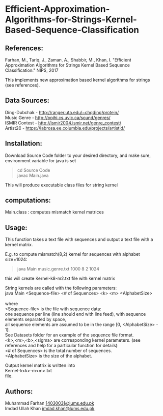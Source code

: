 # Efficient-Approximation-Algorithms-for-Strings-Kernel-Based-Sequence-Classification

References:
-----------
Farhan, M., Tariq, J., Zaman, A., Shabbir, M., Khan, I.  "Efficient Approximation Algorithms for Strings Kernel Based Sequence Classification." NIPS, 2017

This implements new approximation based kernel algorithms for strings (see references).

Data Sources:
-------------

Ding-Dubchak - http://ranger.uta.edu/~chqding/protein/ <br />
Music Genre - http://opihi.cs.uvic.ca/sound/genres/ <br />
ISMIR Contest - http://ismir2004.ismir.net/genre_contest/ <br />
Artist20 - https://labrosa.ee.columbia.edu/projects/artistid/ <br />

Installation:
-------------
Download Source Code folder to your desired directory, and make sure, environment variable for java is set
> cd Source Code <br />
> javac Main.java 

This will produce executable class files for string kernel

computations:
-------------
Main.class : computes mismatch kernel matrices

Usage:
------
This function takes a text file with sequences and output a text file with a kernel matrix.

E.g. to compute mismatch(8,2) kernel for sequences with alphabet size=1024: <br />
> java Main music.genre.txt 1000 8 2 1024 <br />

this will create Kernel-k8-m2.txt file with kernel matrix <br />

String kernels are called with the following parameters: <br />
java Main \<Sequence-file\> \<# of Sequences\> \<k\> \<m\> \<AlphabetSize\> <br />
<br />
where <br />
\<Sequence-file\> is the file with sequence data: <br />
one sequence per line (line should end with line feed), with sequence elements separated by space, <br />
all sequence elements are assumed to be in the range [0, \<AlphabetSize\> - 1]. <br />
See Datasets folder for an example of the sequence file format. <br />
\<k\>,\<m\>,\<b\>,\<sigma\> are corresponding kernel parameters. (see references and help for a particular function for details) <br />
\<# of Sequences\> is the total number of sequences. <br />
\<AlphabetSize\> is the size of the alphabet. <br />

Output kernel matrix is written into <br />
  Kernel-k\<k\>-m\<m\>.txt <br />
file. <br />

Authors:
--------
Muhammad Farhan
14030031@lums.edu.pk <br />
Imdad Ullah Khan
imdad.khan@lums.edu.pk

